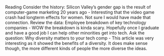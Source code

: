 Reading
Consider the history: Silicon Valley’s gender gap is the result of computer-game marketing 20 years ago
    - Interesting that the video game crash had longterm effects for women. Not sure I would have made that connection. 
Review the data: Employee breakdown of key technology companies
    - WOW the breakdown is kinda scary. Hopefully once I graduate and have a good job I can help other minorities get into tech.
Ask the question: Why diversity matters to your tech comp
    - This article was very interesting as it showed the benefits of a diversity. It does make sense though, the more different kinds of people the more diverse the ideas.